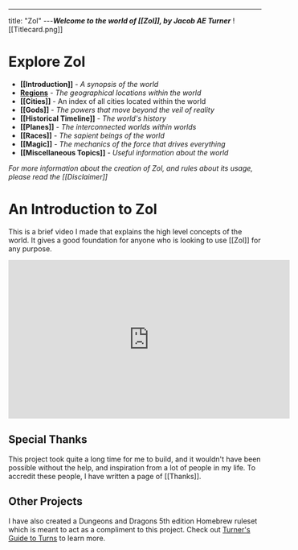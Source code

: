 ---
title: "Zol"
---***Welcome to the world of [[Zol]], by Jacob AE Turner***
![[Titlecard.png]] 

# Explore Zol
- **[[Introduction]]** - *A synopsis of the world*
- **[Regions](The%20Three%20Corners%20of%20Civilization.md)** - *The geographical locations within the world*
- **[[Cities]]** - An index of all cities located within the world
- **[[Gods]]** - *The powers that move beyond the veil of reality*
- **[[Historical Timeline]]** - *The world's history*
- **[[Planes]]** - *The interconnected worlds within worlds*
- **[[Races]]** - *The sapient beings of the world*
- **[[Magic]]** - *The mechanics of the force that drives everything*
- **[[Miscellaneous Topics]]** - *Useful information about the world* 

*For more information about the creation of Zol, and rules about its usage, please read the [[Disclaimer]]*

# An Introduction to Zol
This is a brief video I made that explains the high level concepts of the world. It gives a good foundation for anyone who is looking to use [[Zol]] for any purpose.

<iframe width="560" height="315" src="https://www.youtube.com/embed/XcARVHYHwho" title="YouTube video player" frameborder="0" allow="accelerometer; autoplay; clipboard-write; encrypted-media; gyroscope; picture-in-picture; web-share" allowfullscreen></iframe>

## Special Thanks
This project took quite a long time for me to build, and it wouldn't have been possible without the help, and inspiration from a lot of people in my life. To accredit these people, I have written a page of [[Thanks]].

## Other Projects
I have also created a Dungeons and Dragons 5th edition Homebrew ruleset which is meant to act as a compliment to this project. Check out [Turner's Guide to Turns](https://homebrewery.naturalcrit.com/share/Xao0zcbypZQV) to learn more.